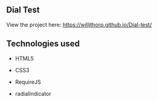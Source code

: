 ## Dial Test

View the project here: https://willjthorp.github.io/Dial-test/
 
 
 ## Technologies used
 
  - HTML5
  
  - CSS3
  
  - RequireJS
  
  - radialIndicator
